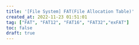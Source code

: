 ```yaml
---
title: '[File System] FAT(File Allocation Table)'
created_at: 2022-11-23 01:51:01
tag: ["FAT", "FAT12", "FAT16", "FAT32","exFAT"]
toc: false
draft: true
---
```


